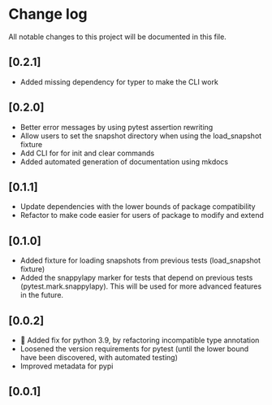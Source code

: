 # Change log
All notable changes to this project will be documented in this file.
## [0.2.1]
- Added missing dependency for typer to make the CLI work

## [0.2.0]
- Better error messages by using pytest assertion rewriting
- Allow users to set the snapshot directory when using the load_snapshot fixture
- Add CLI for for init and clear commands
- Added automated generation of documentation using mkdocs
  
## [0.1.1]
- Update dependencies with the lower bounds of package compatibility
- Refactor to make code easier for users of package to modify and extend

## [0.1.0]
- Added fixture for loading snapshots from previous tests (load_snapshot fixture)
- Added the snappylapy marker for tests that depend on previous tests (pytest.mark.snappylapy). This will be used for more advanced features in the future.

## [0.0.2]
- 🐞 Added fix for python 3.9, by refactoring incompatible type annotation
- Loosened the version requirements for pytest (until the lower bound have been discovered, with automated testing)
- Improved metadata for pypi

## [0.0.1]
